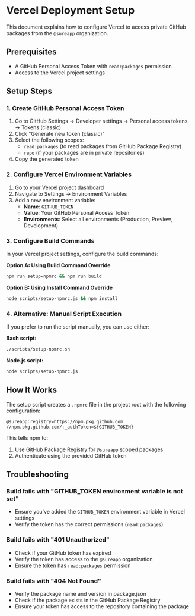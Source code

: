 # Vercel Deployment Setup

This document explains how to configure Vercel to access private GitHub packages from the `@sureapp` organization.

## Prerequisites

- A GitHub Personal Access Token with `read:packages` permission
- Access to the Vercel project settings

## Setup Steps

### 1. Create GitHub Personal Access Token

1. Go to GitHub Settings → Developer settings → Personal access tokens → Tokens (classic)
2. Click "Generate new token (classic)"
3. Select the following scopes:
   - `read:packages` (to read packages from GitHub Package Registry)
   - `repo` (if your packages are in private repositories)
4. Copy the generated token

### 2. Configure Vercel Environment Variables

1. Go to your Vercel project dashboard
2. Navigate to Settings → Environment Variables
3. Add a new environment variable:
   - **Name**: `GITHUB_TOKEN`
   - **Value**: Your GitHub Personal Access Token
   - **Environments**: Select all environments (Production, Preview, Development)

### 3. Configure Build Commands

In your Vercel project settings, configure the build commands:

**Option A: Using Build Command Override**
```bash
npm run setup-npmrc && npm run build
```

**Option B: Using Install Command Override**
```bash
node scripts/setup-npmrc.js && npm install
```

### 4. Alternative: Manual Script Execution

If you prefer to run the script manually, you can use either:

**Bash script:**
```bash
./scripts/setup-npmrc.sh
```

**Node.js script:**
```bash
node scripts/setup-npmrc.js
```

## How It Works

The setup script creates a `.npmrc` file in the project root with the following configuration:

```
@sureapp:registry=https://npm.pkg.github.com
//npm.pkg.github.com/:_authToken=${GITHUB_TOKEN}
```

This tells npm to:
1. Use GitHub Package Registry for `@sureapp` scoped packages
2. Authenticate using the provided GitHub token

## Troubleshooting

### Build fails with "GITHUB_TOKEN environment variable is not set"
- Ensure you've added the `GITHUB_TOKEN` environment variable in Vercel settings
- Verify the token has the correct permissions (`read:packages`)

### Build fails with "401 Unauthorized"
- Check if your GitHub token has expired
- Verify the token has access to the `@sureapp` organization
- Ensure the token has `read:packages` permission

### Build fails with "404 Not Found"
- Verify the package name and version in package.json
- Check if the package exists in the GitHub Package Registry
- Ensure your token has access to the repository containing the package 